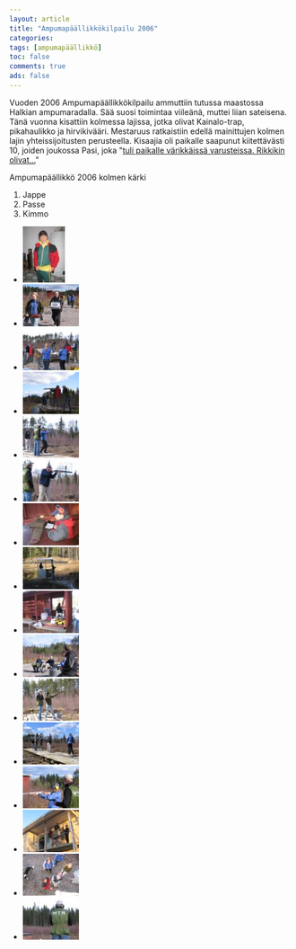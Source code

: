 ```yaml
---
layout: article 
title: "Ampumapäällikkökilpailu 2006" 
categories: 
tags: [ampumapäällikkö]
toc: false 
comments: true 
ads: false 
---
```


Vuoden 2006 Ampumapäällikkökilpailu ammuttiin tutussa maastossa Halkian
ampumaradalla. Sää suosi toimintaa viileänä, muttei liian sateisena.
Tänä vuonna kisattiin kolmessa lajissa, jotka olivat Kainalo-trap,
pikahaulikko ja hirvikivääri. Mestaruus ratkaistiin edellä mainittujen
kolmen lajin yhteissijoitusten perusteella. Kisaajia oli paikalle
saapunut kiitettävästi 10, joiden joukossa Pasi, joka "[tuli paikalle
värikkäissä varusteissa. Rikkikin
olivat...](/uutisia-joita-yha-odotetaan/)"

Ampumapäällikkö 2006 kolmen kärki

1.  Jappe
2.  Passe
3.  Kimmo

<div class="th-grid image-gallery" markdown="1">

-   [![](/images/ampumapaallikko-2006/Thumbnails/luokittelematonampumapaallikko2006_01b.jpg)](/images/ampumapaallikko-2006/luokittelematonampumapaallikko2006_01b.jpg)
-   [![](/images/ampumapaallikko-2006/Thumbnails/luokittelematonampumapaallikko2006_02b.jpg)](/images/ampumapaallikko-2006/luokittelematonampumapaallikko2006_02b.jpg)
-   [![](/images/ampumapaallikko-2006/Thumbnails/luokittelematonampumapaallikko2006_03b.jpg)](/images/ampumapaallikko-2006/luokittelematonampumapaallikko2006_03b.jpg)
-   [![](/images/ampumapaallikko-2006/Thumbnails/luokittelematonampumapaallikko2006_04b.jpg)](/images/ampumapaallikko-2006/luokittelematonampumapaallikko2006_04b.jpg)
-   [![](/images/ampumapaallikko-2006/Thumbnails/luokittelematonampumapaallikko2006_05b.jpg)](/images/ampumapaallikko-2006/luokittelematonampumapaallikko2006_05b.jpg)
-   [![](/images/ampumapaallikko-2006/Thumbnails/luokittelematonampumapaallikko2006_06b.jpg)](/images/ampumapaallikko-2006/luokittelematonampumapaallikko2006_06b.jpg)
-   [![](/images/ampumapaallikko-2006/Thumbnails/luokittelematonampumapaallikko2006_07b.jpg)](/images/ampumapaallikko-2006/luokittelematonampumapaallikko2006_07b.jpg)
-   [![](/images/ampumapaallikko-2006/Thumbnails/luokittelematonampumapaallikko2006_08b.jpg)](/images/ampumapaallikko-2006/luokittelematonampumapaallikko2006_08b.jpg)
-   [![](/images/ampumapaallikko-2006/Thumbnails/luokittelematonampumapaallikko2006_09b.jpg)](/images/ampumapaallikko-2006/luokittelematonampumapaallikko2006_09b.jpg)
-   [![](/images/ampumapaallikko-2006/Thumbnails/luokittelematonampumapaallikko2006_10b.jpg)](/images/ampumapaallikko-2006/luokittelematonampumapaallikko2006_10b.jpg)
-   [![](/images/ampumapaallikko-2006/Thumbnails/luokittelematonampumapaallikko2006_11b.jpg)](/images/ampumapaallikko-2006/luokittelematonampumapaallikko2006_11b.jpg)
-   [![](/images/ampumapaallikko-2006/Thumbnails/luokittelematonampumapaallikko2006_12b.jpg)](/images/ampumapaallikko-2006/luokittelematonampumapaallikko2006_12b.jpg)
-   [![](/images/ampumapaallikko-2006/Thumbnails/luokittelematonampumapaallikko2006_13b.jpg)](/images/ampumapaallikko-2006/luokittelematonampumapaallikko2006_13b.jpg)
-   [![](/images/ampumapaallikko-2006/Thumbnails/luokittelematonampumapaallikko2006_14b.jpg)](/images/ampumapaallikko-2006/luokittelematonampumapaallikko2006_14b.jpg)
-   [![](/images/ampumapaallikko-2006/Thumbnails/luokittelematonampumapaallikko2006_15b.jpg)](/images/ampumapaallikko-2006/luokittelematonampumapaallikko2006_15b.jpg)
-   [![](/images/ampumapaallikko-2006/Thumbnails/luokittelematonampumapaallikko2006_16b.jpg)](/images/ampumapaallikko-2006/luokittelematonampumapaallikko2006_16b.jpg)

</div>
